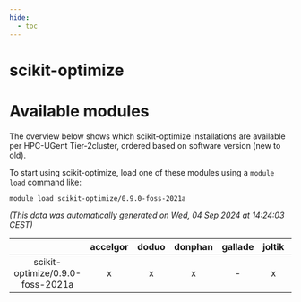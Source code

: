 ```yaml
---
hide:
  - toc
---
```


scikit-optimize
===============

# Available modules


The overview below shows which scikit-optimize installations are available per HPC-UGent Tier-2cluster, ordered based on software version (new to old).

To start using scikit-optimize, load one of these modules using a `module load` command like:

```shell
module load scikit-optimize/0.9.0-foss-2021a
```

*(This data was automatically generated on Wed, 04 Sep 2024 at 14:24:03 CEST)*  

| |accelgor|doduo|donphan|gallade|joltik|shinx|skitty|
| :---: | :---: | :---: | :---: | :---: | :---: | :---: | :---: |
|scikit-optimize/0.9.0-foss-2021a|x|x|x|-|x|-|x|
